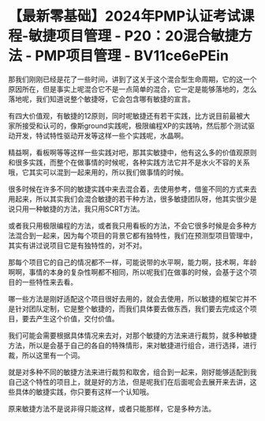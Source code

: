 # 【最新零基础】2024年PMP认证考试课程-敏捷项目管理 - P20：20混合敏捷方法 - PMP项目管理 - BV11ce6ePEin

那我们刚刚已经是花了一些时间，讲到了这关于这个混合型生命周期，它的这一个原因所在，但是事实上呢混合它不是一点简单的混合，它一定是能够落地的，怎么落地呢，我们知道说整个敏捷呀，它会包含哪有敏捷的宣言。

有四大价值观，有敏捷的12原则，同时呢敏捷还有若干实践，比方说目前最被大家所接受和认可的，像斯ground实践呢，极限编程XP的实践呐，然后那个测试驱动开发，特试特性驱动开发等这样一些个实践呢，水晶啊。

精益啊，看板啊等等这样一些实践对吧，那其实敏捷中，他有这么多的价值观原则和很多实践，而整个在做事情的时候呢，各种实践方法它并不是水火不容的关系哦，它其实可以混到一起来用的，所以我们做事情的时候。

很多时候在许多不同的敏捷实践中来去混合着，去使用参考，借鉴不同的方式来去用起来，所以其实我们会混合敏捷的若干种方法，很多敏捷团队呀，他其实很少是说只用一种敏捷的方法，我只用SCRT方法。

或者我只用极限编程的方法，或者我只用看板的方法，不会它很多时候是会多种方法混合到一起来，因为每个项目的背景它都有独特性，我们在预测型项目管理中，其实有讲过说项目它是有独特性的，对不对。

那每个项目它的自己的情况都不一样，可能说带的水平啊，能力啊，技术啊，年龄啊啊，事情的本身的复杂性啊都不相同，所以呢我们在做事的时候，会基于这个项目的一些特性来去看。

哪一些方法是刚好适配这个项目很好去用的，就会去使用，所以敏捷的框架它并不是针对团队定制，它是整个敏捷的，而我们具体要去做东西，我们要去完成这个项目，要去产生这个价值，交付价值。

我们可能会需要根据具体情况来去对，对那个敏捷的方法来进行裁剪，就多种敏捷方法，所以是会基于自己的各自的特殊情形，来对敏捷进行组合，进行选择，进行裁，所以这里有一个词。

就是对多种不同的敏捷方法来进行裁剪和取舍，组合到一起来，刚好能够适配到我自己这个特性的项目上，就是好的方法，但是呢我们在后面呢会去展开来去讲，这些具体的敏捷实践，你只要有这样一个认知哦。

原来敏捷方法不是说非得只能这样，或者只能那样，它是多种方法。